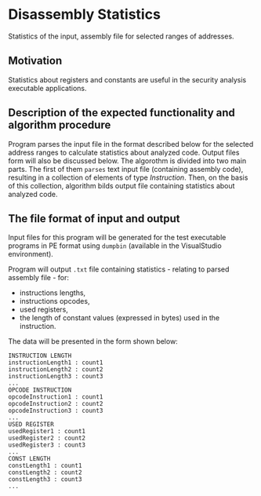 Disassembly Statistics
======================

Statistics of the input, assembly file for selected ranges of addresses.

Motivation
----------
Statistics about registers and constants are useful in the security analysis executable applications.

Description of the expected functionality and algorithm procedure
-------------------

Program parses the input file in the format described below for the selected address ranges to calculate statistics about analyzed code. Output files form will also be discussed below.
The algorothm is divided into two main parts. The first of them `parses` text input file (containing assembly code), resulting in a collection of elements of type *Instruction*. Then, on the basis of this collection, algorithm bilds output file containing statistics about analyzed code.

The file format of input and output
-----------------------------------

Input files for this program will be generated for the test executable programs in PE format using `dumpbin` (available in the VisualStudio environment).

Program will output `.txt` file containing statistics - relating to parsed assembly file - for:
* instructions lengths,
* instructions opcodes,
* used registers,
* the length of constant values (expressed in bytes) used in the instruction.

The data will be presented in the form shown below:

    INSTRUCTION LENGTH
    instructionLength1 : count1
    instructionLength2 : count2
    instructionLength3 : count3
    ...
    OPCODE INSTRUCTION
    opcodeInstruction1 : count1
    opcodeInstruction2 : count2
    opcodeInstruction3 : count3
    ...
    USED REGISTER
    usedRegister1 : count1
    usedRegister2 : count2
    usedRegister3 : count3
    ...
    CONST LENGTH
    constLength1 : count1
    constLength2 : count2
    constLength3 : count3
    ...
